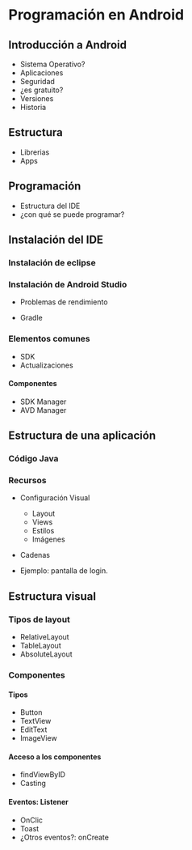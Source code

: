 # Programación en Android

## Introducción a Android

* Sistema Operativo?
* Aplicaciones
* Seguridad
* ¿es gratuito?
* Versiones
* Historia

## Estructura

* Librerias
* Apps

## Programación

* Estructura del IDE
* ¿con qué se puede programar?

## Instalación del IDE

### Instalación de eclipse


### Instalación de Android Studio

* Problemas de rendimiento

* Gradle

### Elementos comunes

* SDK
* Actualizaciones
#### Componentes
* SDK Manager
* AVD Manager

## Estructura de una aplicación

### Código Java
### Recursos

* Configuración Visual
	* Layout
	* Views
	* Estilos
	* Imágenes
* Cadenas

* Ejemplo: pantalla de login. 

## Estructura visual

### Tipos de layout
* RelativeLayout
* TableLayout
* AbsoluteLayout

### Componentes

#### Tipos
* Button
* TextView
* EditText
* ImageView

#### Acceso a los componentes
* findViewByID
* Casting

#### Eventos: Listener

* OnClic
* Toast
* ¿Otros eventos?: onCreate
